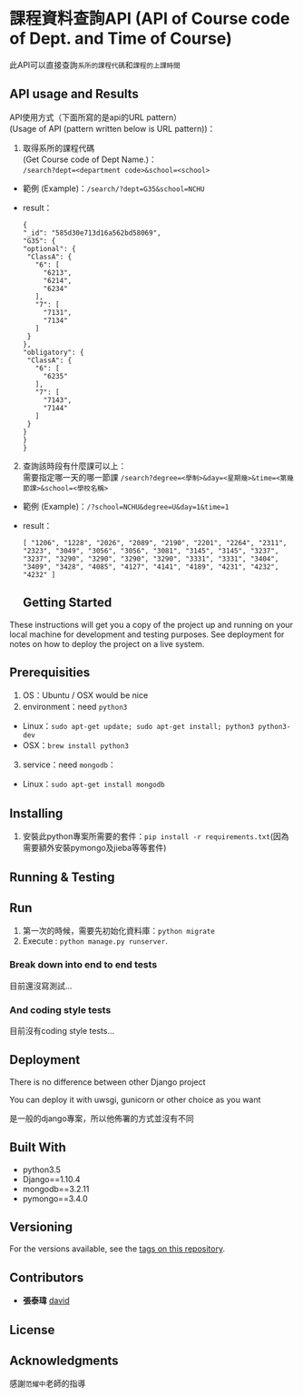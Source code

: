# 課程資料查詢API (API of Course code of Dept. and Time of Course)

此API可以直接查詢`系所的課程代碼`和`課程的上課時間`

## API usage and Results

API使用方式（下面所寫的是api的URL pattern）<br>
(Usage of API (pattern written below is URL pattern))：

1. 取得系所的課程代碼<br>
  (Get Course code of Dept Name.)：<br>
  `/search?dept=<department code>&school=<school>`

  - 範例 (Example)：`/search/?dept=G35&school=NCHU`
  - result：

    ```
    {
    "_id": "585d30e713d16a562bd58069",
    "G35": {
    "optional": {
     "ClassA": {
       "6": [
         "6213",
         "6214",
         "6234"
       ],
       "7": [
         "7131",
         "7134"
       ]
     }
    },
    "obligatory": {
     "ClassA": {
       "6": [
         "6235"
       ],
       "7": [
         "7143",
         "7144"
       ]
     }
    }
    }
    }
    ```

2. 查詢該時段有什麼課可以上：<br>
  需要指定哪一天的哪一節課 `/search?degree=<學制>&day=<星期幾>&time=<第幾節課>&school=<學校名稱>`

  - 範例 (Example)：`/?school=NCHU&degree=U&day=1&time=1`
  - result：

    ```
    [ "1206", "1228", "2026", "2089", "2190", "2201", "2264", "2311", "2323", "3049", "3056", "3056", "3081", "3145", "3145", "3237", "3237", "3290", "3290", "3290", "3290", "3331", "3331", "3404", "3409", "3428", "4085", "4127", "4141", "4189", "4231", "4232", "4232" ]
    ```

    ## Getting Started

These instructions will get you a copy of the project up and running on your local machine for development and testing purposes. See deployment for notes on how to deploy the project on a live system.

## Prerequisities

1. OS：Ubuntu / OSX would be nice
2. environment：need `python3`

  - Linux：`sudo apt-get update; sudo apt-get install; python3 python3-dev`
  - OSX：`brew install python3`

3. service：need `mongodb`：

  - Linux：`sudo apt-get install mongodb`

## Installing

1. 安裝此python專案所需要的套件：`pip install -r requirements.txt`(因為需要額外安裝pymongo及jieba等等套件)

## Running & Testing

## Run

1. 第一次的時候，需要先初始化資料庫：`python migrate`
2. Execute : `python manage.py runserver`.

### Break down into end to end tests

目前還沒寫測試...

### And coding style tests

目前沒有coding style tests...

## Deployment

There is no difference between other Django project

You can deploy it with uwsgi, gunicorn or other choice as you want

是一般的django專案，所以他佈署的方式並沒有不同

## Built With

- python3.5
- Django==1.10.4
- mongodb==3.2.11
- pymongo==3.4.0

## Versioning

For the versions available, see the [tags on this repository](https://github.com/david30907d/KCM/releases).

## Contributors

- **張泰瑋** [david](https://github.com/david30907d)

## License

## Acknowledgments

感謝`范耀中`老師的指導
